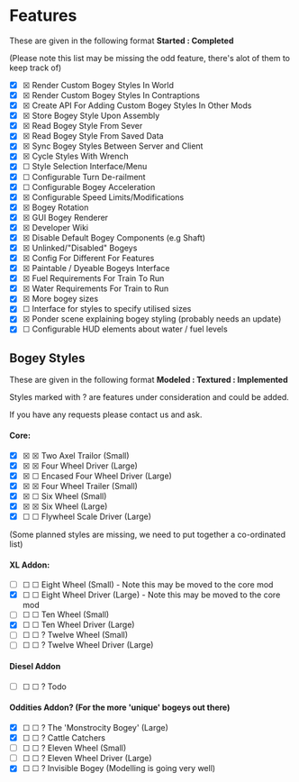 # Features
These are given in the following format **Started  : Completed**

(Please note this list may be missing the odd feature, there's alot of them to keep track of)

- ☒ ☒ Render Custom Bogey Styles In World
- ☒ ☒ Render Custom Bogey Styles In Contraptions
- ☒ ☒ Create API For Adding Custom Bogey Styles In Other Mods
- ☒ ☒ Store Bogey Style Upon Assembly
- ☒ ☒ Read Bogey Style From Sever
- ☒ ☒ Read Bogey Style From Saved Data
- ☒ ☒ Sync Bogey Styles Between Server and Client
- ☒ ☒ Cycle Styles With Wrench
- ☒ ☐ Style Selection Interface/Menu
- ☒ ☐ Configurable Turn De-railment
- ☒ ☐ Configurable Bogey Acceleration
- ☒ ☒ Configurable Speed Limits/Modifications
- ☒ ☒ Bogey Rotation
- ☒ ☒ GUI Bogey Renderer
- ☒ ☒ Developer Wiki
- ☒ ☒ Disable Default Bogey Components (e.g Shaft)
- ☒ ☒ Unlinked/"Disabled" Bogeys
- ☒ ☒ Config For Different For Features
- ☒ ☒ Paintable / Dyeable Bogeys Interface
- ☒ ☒ Fuel Requirements For Train To Run
- ☒ ☒ Water Requirements For Train to Run
- ☒ ☒ More bogey sizes
- ☒ ☐ Interface for styles to specify utilised sizes
- ☒ ☒ Ponder scene explaining bogey styling (probably needs  an update)
- ☒ ☐ Configurable HUD elements about water / fuel levels

## Bogey Styles
These are given in the following format **Modeled  : Textured : Implemented**

Styles marked with ? are features under consideration and could be added.

If you have any requests please contact us and ask.

#### Core:

- ☒ ☒ ☒ Two Axel Trailor (Small)
- ☒ ☒ ☒ Four Wheel Driver (Large)
- ☒ ☒ ☐ Encased Four Wheel Driver (Large)
- ☒ ☒ ☒ Four Wheel Trailer (Small)
- ☒ ☒ ☐ Six Wheel (Small)
- ☒ ☒ ☒ Six Wheel (Large)
- ☒ ☐ ☐ Flywheel Scale Driver (Large)

(Some planned styles are missing, we need to put together a co-ordinated list)

#### XL Addon:

- ☐ ☐ ☐ Eight Wheel (Small) - Note this may be moved to the core mod
- ☒ ☐ ☐ Eight Wheel Driver (Large) - Note this may be moved to the core mod
- ☐ ☐ ☐ Ten Wheel (Small)
- ☒ ☐ ☐ Ten Wheel Driver (Large)
- ☐ ☐ ☐ ? Twelve Wheel (Small)
- ☐ ☐ ☐ ? Twelve  Wheel Driver (Large)

#### Diesel Addon

- ☐ ☐ ☐ ? Todo

#### Oddities Addon? (For the more 'unique' bogeys out there)

- ☒ ☐ ☐ ? The 'Monstrocity Bogey' (Large)
- ☒ ☐ ☐ ? Cattle Catchers
- ☐ ☐ ☐ ? Eleven Wheel (Small)
- ☐ ☐ ☐ ? Eleven Wheel Driver (Large)
- ☒ ☐ ☐ ? Invisible Bogey (Modelling is going very well)

